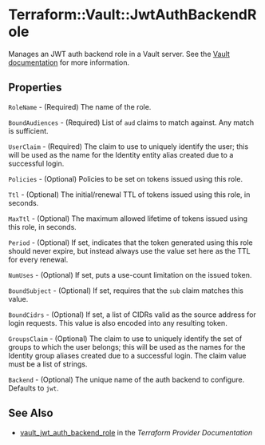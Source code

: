 # Terraform::Vault::JwtAuthBackendRole

Manages an JWT auth backend role in a Vault server. See the [Vault
documentation](https://www.vaultproject.io/docs/auth/jwt.html) for more
information.

## Properties

`RoleName` - (Required) The name of the role.

`BoundAudiences` - (Required) List of `aud` claims to match
against. Any match is sufficient.

`UserClaim` - (Required) The claim to use to uniquely identify
the user; this will be used as the name for the Identity entity alias created
due to a successful login.

`Policies` - (Optional) Policies to be set on tokens issued using this role.

`Ttl` - (Optional) The initial/renewal TTL of tokens issued using this role,
in seconds.

`MaxTtl` - (Optional) The maximum allowed lifetime of tokens issued using
this role, in seconds.

`Period` - (Optional) If set, indicates that the token generated
using this role should never expire, but instead always use the value set
here as the TTL for every renewal.

`NumUses` - (Optional) If set, puts a use-count limitation on the issued
token.

`BoundSubject` - (Optional) If set, requires that the `sub` claim matches
this value.

`BoundCidrs` - (Optional) If set, a list of CIDRs valid as the source
address for login requests. This value is also encoded into any resulting
token.

`GroupsClaim` - (Optional) The claim to use to uniquely identify
the set of groups to which the user belongs; this will be used as the names
for the Identity group aliases created due to a successful login. The claim
value must be a list of strings.

`Backend` - (Optional) The unique name of the auth backend to configure.
Defaults to `jwt`.


## See Also

* [vault_jwt_auth_backend_role](https://www.terraform.io/docs/providers/vault/r/jwt_auth_backend_role.html) in the _Terraform Provider Documentation_